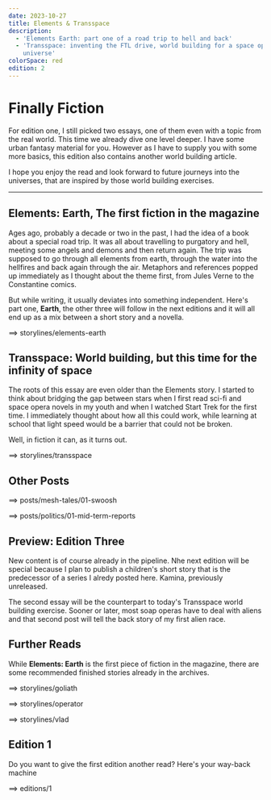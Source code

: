 ```yaml
---
date: 2023-10-27
title: Elements & Transspace
description:
  - 'Elements Earth: part one of a road trip to hell and back'
  - 'Transspace: inventing the FTL drive, world building for a space opera
    universe'
colorSpace: red
edition: 2
---
```


# Finally Fiction

For edition one, I still picked two essays, one of them even with a topic from
the real world. This time we already dive one level deeper. I have some urban
fantasy material for you. However as I have to supply you with some more basics,
this edition also contains another world building article.

I hope you enjoy the read and look forward to future journeys into the
universes, that are inspired by those world building exercises.

---

## Elements: Earth, The first fiction in the magazine

Ages ago, probably a decade or two in the past, I had the idea of a book about a
special road trip. It was all about travelling to purgatory and hell, meeting
some angels and demons and then return again. The trip was supposed to go
through all elements from earth, through the water into the hellfires and back
again through the air. Metaphors and references popped up immediately as I
thought about the theme first, from Jules Verne to the Constantine comics.

But while writing, it usually deviates into something independent. Here's part
one, **Earth**, the other three will follow in the next editions and it will all
end up as a mix between a short story and a novella.

==> storylines/elements-earth

## Transspace: World building, but this time for the infinity of space

The roots of this essay are even older than the Elements story. I started to
think about bridging the gap between stars when I first read sci-fi and space
opera novels in my youth and when I watched Start Trek for the first time. I
immediately thought about how all this could work, while learning at school that
light speed would be a barrier that could not be broken.

Well, in fiction it can, as it turns out.

==> storylines/transspace

## Other Posts

==> posts/mesh-tales/01-swoosh

==> posts/politics/01-mid-term-reports

## Preview: Edition Three

New content is of course already in the pipeline. Nhe next edition will be
special because I plan to publish a children's short story that is the
predecessor of a series I alredy posted here. Kamina, previously unreleased.

The second essay will be the counterpart to today's Transspace world building
exercise. Sooner or later, most soap operas have to deal with aliens and that
second post will tell the back story of my first alien race.

## Further Reads

While **Elements: Earth** is the first piece of fiction in the magazine, there
are some recommended finished stories already in the archives.

==> storylines/goliath

==> storylines/operator

==> storylines/vlad

## Edition 1

Do you want to give the first edition another read? Here's your way-back machine

==> editions/1
